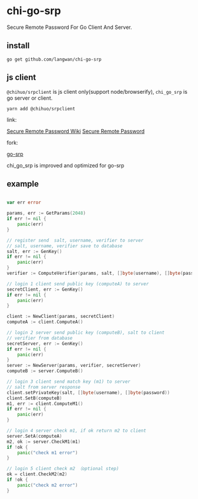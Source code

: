 # chi-go-srp

Secure Remote Password For Go Client And Server.

## install

```
go get github.com/langwan/chi-go-srp
```

## js client

`@chihuo/srpclient` is js client only(support node/browserify), `chi_go_srp` is go server or client.

```
yarn add @chihuo/srpclient
```

link:

[Secure Remote Password Wiki](https://en.wikipedia.org/wiki/Secure_Remote_Password_protocol)
[Secure Remote Password](http://srp.stanford.edu/)

fork:

[go-srp](https://github.com/Kong/go-srp)

chi_go_srp is improved and optimized for go-srp

## example

```go

var err error

params, err := GetParams(2048)
if err != nil {
	panic(err)
}

// register send  salt, username, verifier to server
// salt, username, verifier save to database
salt, err := GenKey()
if err != nil {
	panic(err)
}
verifier := ComputeVerifier(params, salt, []byte(username), []byte(password))

// login 1 client send public key (computeA) to server
secretClient, err := GenKey()
if err != nil {
	panic(err)
}

client := NewClient(params, secretClient)
computeA := client.ComputeA()

// login 2 server send public key (computeB), salt to client
// verifier from database
secretServer, err := GenKey()
if err != nil {
	panic(err)
}
server := NewServer(params, verifier, secretServer)
computeB := server.ComputeB()

// login 3 client send match key (m1) to server
// salt from server response
client.setPrivateKey(salt, []byte(username), []byte(password))
client.SetB(computeB)
m1, err := client.ComputeM1()
if err != nil {
	panic(err)
}

// login 4 server check m1, if ok return m2 to client
server.SetA(computeA)
m2, ok := server.CheckM1(m1)
if !ok {
	panic("check m1 error")
}

// login 5 client check m2 （optional step)
ok = client.CheckM2(m2)
if !ok {
	panic("check m2 error")
}

```
